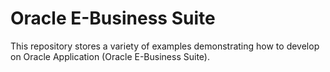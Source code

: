 # Oracle E-Business Suite

This repository stores a variety of examples demonstrating how to develop on Oracle Application (Oracle E-Business Suite).
